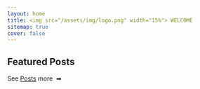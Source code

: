 ```yaml
---
layout: home
title: <img src="/assets/img/logo.png" width="15%"> WELCOME
sitemap: true
cover: false
---
```


## Featured Posts

<!--posts-->

<span style="float:left">See [Posts](/data-structures-and-algorithms/) more &nbsp;➡</span>

<!--posts_list-->
